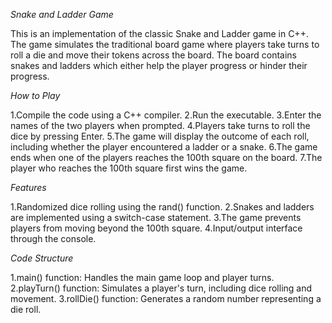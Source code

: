*Snake and Ladder Game*

This is an implementation of the classic Snake and Ladder game in C++. The game simulates the traditional board game where players take turns to roll a die and move their tokens across the board. The board contains snakes and ladders which either help the player progress or hinder their progress.

*How to Play*

1.Compile the code using a C++ compiler.
2.Run the executable.
3.Enter the names of the two players when prompted.
4.Players take turns to roll the dice by pressing Enter.
5.The game will display the outcome of each roll, including whether the player encountered a ladder or a snake.
6.The game ends when one of the players reaches the 100th square on the board.
7.The player who reaches the 100th square first wins the game.

*Features*

1.Randomized dice rolling using the rand() function.
2.Snakes and ladders are implemented using a switch-case statement.
3.The game prevents players from moving beyond the 100th square.
4.Input/output interface through the console.

*Code Structure*

1.main() function: Handles the main game loop and player turns.
2.playTurn() function: Simulates a player's turn, including dice rolling and movement.
3.rollDie() function: Generates a random number representing a die roll.
